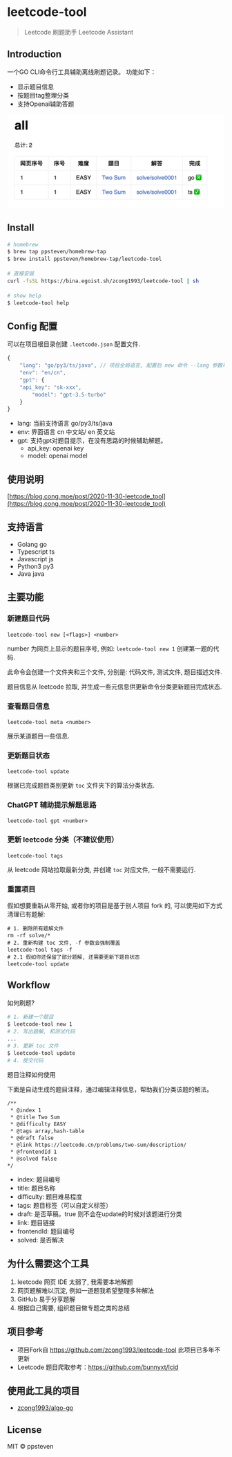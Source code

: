 # leetcode-tool

> Leetcode 刷题助手
> Leetcode Assistant

## Introduction
一个GO CLI命令行工具辅助离线刷题记录。
功能如下：
- 显示题目信息
- 按题目tag整理分类
- 支持Openai辅助答题

![](./screenshots/all.png)

## Install

```bash
# homebrew
$ brew tap ppsteven/homebrew-tap
$ brew install ppsteven/homebrew-tap/leetcode-tool

# 直接安装
curl -fsSL https://bina.egoist.sh/zcong1993/leetcode-tool | sh

# show help
$ leetcode-tool help
```

## Config 配置

可以在项目根目录创建 `.leetcode.json` 配置文件.

```js
{
    "lang": "go/py3/ts/java", // 项目全局语言, 配置后 new 命令 --lang 参数可省略, 目前支持 go ts js py3 java
    "env": "en/cn",
    "gpt": {
    "api_key": "sk-xxx",
        "model": "gpt-3.5-turbo"
    }
}
```
- lang: 当前支持语言 go/py3/ts/java
- env: 界面语言 cn 中文站/ en 英文站
- gpt: 支持gpt对题目提示，在没有思路的时候辅助解题。
  - api_key: openai key
  - model: openai model

## 使用说明

[https://blog.cong.moe/post/2020-11-30-leetcode_tool](https://blog.cong.moe/post/2020-11-30-leetcode_tool)

## 支持语言

- Golang go
- Typescript ts
- Javascript js
- Python3 py3
- Java java

## 主要功能

### 新建题目代码

`leetcode-tool new [<flags>] <number>`

number 为网页上显示的题目序号, 例如: `leetcode-tool new 1` 创建第一题的代码.

此命令会创建一个文件夹和三个文件, 分别是: 代码文件, 测试文件, 题目描述文件.

题目信息从 leetcode 拉取, 并生成一些元信息供更新命令分类更新题目完成状态.

### 查看题目信息

`leetcode-tool meta <number>`

展示某道题目一些信息.

### 更新题目状态

`leetcode-tool update`

根据已完成题目类别更新 `toc` 文件夹下的算法分类状态.

### ChatGPT 辅助提示解题思路
`leetcode-tool gpt <number>`

### 更新 leetcode 分类（不建议使用）

`leetcode-tool tags`

从 leetcode 网站拉取最新分类, 并创建 `toc` 对应文件, 一般不需要运行.

### 重置项目

假如想要重新从零开始, 或者你的项目是基于别人项目 fork 的, 可以使用如下方式清理已有题解:

```shell
# 1. 删除所有题解文件
rm -rf solve/*
# 2. 重新构建 toc 文件, -f 参数会强制覆盖
leetcode-tool tags -f
# 2.1 假如你还保留了部分题解, 还需要更新下题目状态
leetcode-tool update
```

## Workflow

如何刷题?

```bash
# 1. 新建一个题目
$ leetcode-tool new 1
# 2. 写出题解, 和测试代码
...
# 3. 更新 toc 文件
$ leetcode-tool update
# 4. 提交代码
```

题目注释如何使用

下面是自动生成的题目注释，通过编辑注释信息，帮助我们分类该题的解法。
```
/**
 * @index 1
 * @title Two Sum
 * @difficulty EASY
 * @tags array,hash-table
 * @draft false
 * @link https://leetcode.cn/problems/two-sum/description/
 * @frontendId 1
 * @solved false
*/
```
- index: 题目编号
- title: 题目名称
- difficulty: 题目难易程度
- tags: 题目标签（可以自定义标签）
- draft: 是否草稿，true 则不会在update的时候对该题进行分类
- link: 题目链接
- frontendId: 题目编号
- solved: 是否解决

## 为什么需要这个工具

1. leetcode 网页 IDE 太弱了, 我需要本地解题
1. 网页题解难以沉淀, 例如一道题我希望整理多种解法
1. GitHub 易于分享题解
1. 根据自己需要, 组织题目做专题之类的总结

## 项目参考
- 项目Fork自 https://github.com/zcong1993/leetcode-tool 此项目已多年不更新
- Leetcode 题目爬取参考：https://github.com/bunnyxt/lcid

## 使用此工具的项目

- [zcong1993/algo-go](https://github.com/zcong1993/algo-go)

## License

MIT &copy; ppsteven
